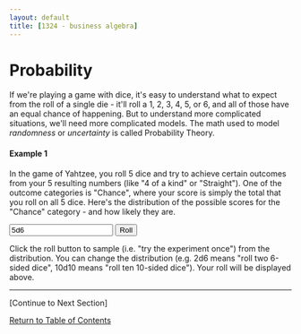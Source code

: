 ```yaml
---
layout: default
title: [1324 - business algebra]
---
```


Probability
===

If we're playing a game with dice, it's easy to understand what to expect from the roll of a single die - it'll roll a 1, 2, 3, 4, 5, or 6, and all of those have an equal chance of happening.  But to understand more complicated situations, we'll need more complicated models.  The math used to model *randomness* or *uncertainty* is called Probability Theory.

#### Example 1 
In the game of Yahtzee, you roll 5 dice and try to achieve certain outcomes from your 5 resulting numbers (like "4 of a kind" or "Straight").  One of the outcome categories is "Chance", where your score is simply the total that you roll on all 5 dice.  Here's the distribution of the possible scores for the "Chance" category - and how likely they are.

<div>
    <canvas id="myChart"></canvas>
</div>

<div>
    <form id="form1" onsubmit="return false;">
        <input type="text" id="textBox" value="5d6">
        <!--<input type="button" id="refreshButton" value="Refresh Distribution">-->
        <input type="button" id="sampleButton" value="Roll">
    </form>
</div>
<div>
    <p id="log">
    </p>
    <p>
        Click the roll button to sample (i.e. "try the experiment once") from the distribution.  You can change the distribution (e.g. 2d6 means "roll two 6-sided dice", 10d10 means "roll ten 10-sided dice").  Your roll will be displayed above.
    </p>
</div>

---

[Continue to Next Section]

[Return to Table of Contents](00-index.html)

<script src="../Graphing Tools/chart.js">
</script>

<script src="../Graphing Tools/distributions.mjs"> // Functions for handling dice distributions
</script>

<script src="0n-probability.js">// Creates local chart and handles events
</script>